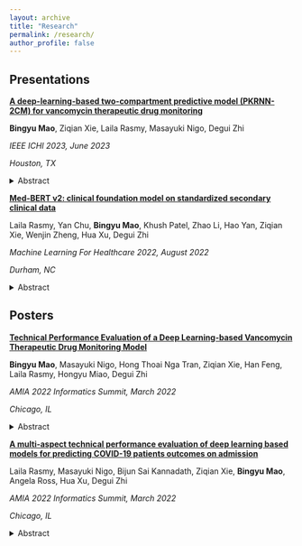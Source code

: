 ```yaml
---
layout: archive
title: "Research"
permalink: /research/
author_profile: false
---
```



## Presentations


[**A deep-learning-based two-compartment predictive model (PKRNN-2CM) for vancomycin therapeutic drug monitoring**](/files/ICHI_v2.pdf) 

**Bingyu Mao**, Ziqian Xie, Laila Rasmy, Masayuki Nigo, Degui Zhi

*IEEE ICHI 2023, June 2023* 

*Houston, TX*

  <details>
  <summary>Abstract</summary>
Vancomycin is a widely used antibiotic that requires therapeutic drug monitoring (TDM) for optimized individual dosage. The pharmacokinetic (PK) parameters for vancomycin TDM can be estimated using deep learning techniques that have the advantage of handling irregularly sampled time series electronic health record (EHR) data. When developing population vancomycin PK models in adults, a two-compartment model is most commonly considered. This study developed a two-compartment vancomycin TDM model (PKRNN-2CM) with recurrent neural network (RNN) to predict vancomycin concentration and compared its performance with a one-compartment deep-learning predictive model (PKRNN). A p-value of 0.01 indicates that the PKRNN-2CM model outperformed the PKRNN model. Additional model evaluation done with simulation indicate that the PKRNN-2CM model outperforms the PKRNN model, even at unsampled time points. Our findings have the potential to improve the accuracy and effectiveness of personalized vancomycin TDM, leading to better clinical outcomes for patients receiving vancomycin. <br/>
</details>


[**Med-BERT v2: clinical foundation model on standardized secondary clinical data**](/files/MBV2.pdf)

Laila Rasmy, Yan Chu, **Bingyu Mao**, Khush Patel, Zhao Li, Hao Yan, Ziqian Xie, Wenjin Zheng, Hua Xu, Degui Zhi

*Machine Learning For Healthcare 2022, August 2022* 

*Durham, NC*

  <details>
  <summary>Abstract</summary>
Deep learning (DL) based predictive models from electronic health records (EHR) deliver impressive performance in many clinical tasks. The need for large training cohorts, however, are often required, hindering the adoption of DL-based models in scenarios with limited training data size. In our previous work, we showed that [Med-BERT](https://github.com/ZhiGroup/Med-BERT) trained on patients diagnoses data in standard ICD codes from more than 20 million patients’ EHR substantially improves the prediction accuracy for tasks with small cohorts. Med-BERT improved the discriminative accuracy of tasks with fine-tuning training sets of a few hundred samples boosting the AUC by more than 20% or equivalent to the AUC of 10 times larger training sets. <br/>

Adding more patient information including medications and procedures are known to further increase the prediction accuracy for many clinical tasks. However, when we use the earlier version of Med-BERT trained on diagnoses information alone and add to it randomly initialized embeddings for medications and procedures, the magnitude of performance boost it offers deteriorates. Therefore, we trained a new version of Med-BERT adding medications and procedures data. Additionally, we compared the performance of the Med-BERT model trained on claims data (MBv2-Claims) versus the model originally trained on EHR data (MBv2-EHR) to evaluate the generalizability of our approach as well as the generalizability of the pre-trained model. <br/>
</details>


## Posters

[**Technical Performance Evaluation of a Deep Learning-based Vancomycin Therapeutic Drug Monitoring Model**](/files/PKRNN_Poster.pdf)

**Bingyu Mao**, Masayuki Nigo, Hong Thoai Nga Tran, Ziqian Xie, Han Feng, Laila Rasmy, Hongyu Miao, Degui Zhi

*AMIA 2022 Informatics Summit, March 2022* 

*Chicago, IL*

  <details>
  <summary>Abstract</summary>
Vancomycin therapeutic drug monitoring is recommended by national guidelines. We developed a deep learning-based pharmacokinetic model for personalized vancomycin level prediction (PK-RNN-V) using readily available electronic medical records data which achieves more accurate results than the current Bayesian models in the use for precision dosing. We will present our technical performance evaluation results of our PK-RNN-V models against the Bayesian model (VTDM) using Root Mean Square Error, Mean Absolute Error, and Mean Absolute Percentage Error. <br/>
</details>


[**A multi-aspect technical performance evaluation of deep learning based models for predicting COVID-19 patients outcomes on admission**](/files/CovRNN_poster.pdf)

Laila Rasmy, Masayuki Nigo, Bijun Sai Kannadath, Ziqian Xie, **Bingyu Mao**, Angela Ross, Hua Xu, Degui Zhi

*AMIA 2022 Informatics Summit, March 2022* 

*Chicago, IL*

  <details>
  <summary>Abstract</summary>
While a comprehensive evaluation plan needs to be agreed on during the early phase of prediction task definition, we propose six factors that need to be considered during the evaluation of the implementability of a predictive model. Those factors are prediction performance, transparency, generalizability, data mechanics, efficiency, and data privacy. Those factors should be considered starting from phases 0, 1 as described in the AI evaluation framework1 and continuously monitored and improved as we go through all phases till phase 4. <br/>
</details>

